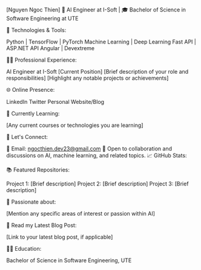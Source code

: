 [Nguyen Ngoc Thien]
🚀 AI Engineer at I-Soft | 🎓 Bachelor of Science in Software Engineering at UTE

🔧 Technologies & Tools:

Python | TensorFlow | PyTorch
Machine Learning | Deep Learning
Fast API | ASP.NET API
Angular | Devextreme

👨‍💻 Professional Experience:

AI Engineer at I-Soft [Current Position]
[Brief description of your role and responsibilities]
[Highlight any notable projects or achievements]

🌐 Online Presence:

LinkedIn
Twitter
Personal Website/Blog

🌱 Currently Learning:

[Any current courses or technologies you are learning]

💬 Let's Connect:

📧 Email: ngocthien.dev23@gmail.com
🤝 Open to collaboration and discussions on AI, machine learning, and related topics.
📈 GitHub Stats:

📚 Featured Repositories:

Project 1: [Brief description]
Project 2: [Brief description]
Project 3: [Brief description]

🚀 Passionate about:

[Mention any specific areas of interest or passion within AI]

📝 Read my Latest Blog Post:

[Link to your latest blog post, if applicable]

👨‍🎓 Education:

Bachelor of Science in Software Engineering, UTE
